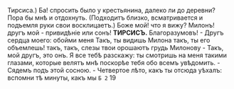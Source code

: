 Тирсиса.) Ба! спросить было у крестьянина, далеко ли до деревни? Пора бы мнѣ и отдохнуть. (Подходитъ близко, всматривается и подъемля руки свои восклицаетъ.) Боже мой! что я вижу? Милонъ! другъ мой - привидѣніе или сонъ!
**ТИРСИСЪ.**
Благоразумовъ! - Другъ сердца моего: обойми меня Такъ, ты видишь Милона такъ, ты его объемлешь! такъ, такъ, слезы твои орошаютъ грудь Милонову - Такъ, мой другъ, это онъ. Я все тебѣ разскажу: ты смотришь на меня такими глазами, которые велятъ мнѣ поскорѣе тебя обо всемъ увѣдомить. - Сядемъ подъ этой сосною. - Четвертое лѣто, какъ ты отсюда уѣхалъ: вспомни тѣ минуты, какъ мы
`Б 2`
19